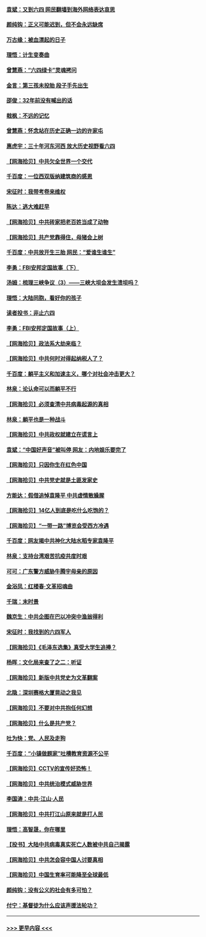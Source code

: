#### [袁斌：又到六四 网民翻墙到海外网络表达哀思](../pages/nsc993/n13000995.md?t=06051851) 
#### [颜纯钩：正义可能迟到，但不会永远缺席](../pages/nsc993/n13000920.md?t=06051851) 
#### [万古缘：被血漂起的日子](../pages/nsc993/n13000914.md?t=06051851) 
#### [理悟：计生变奏曲](../pages/nsc993/n13000414.md?t=06051851) 
#### [曾慧燕：“六四绿卡”灵魂拷问](../pages/nsc993/n13000277.md?t=06051851) 
#### [金言：第三孩未投胎 段子手先出生](../pages/nsc993/n13000215.md?t=06051851) 
#### [邵俊：32年前没有喊出的话](../pages/nsc993/n13000181.md?t=06051851) 
#### [戟枫：不远的记忆](../pages/nsc993/n13000121.md?t=06051851) 
#### [曾慧燕：怀念站在历史正确一边的许家屯](../pages/nsc993/n13000073.md?t=06051851) 
#### [惠虎宇：三十年河东河西 放大历史视野看六四](../pages/nsc993/n13000018.md?t=06051851) 
#### [【网海拾贝】中共欠全世界一个交代](../pages/nsc993/n12998706.md?t=06051851) 
#### [千百度：一位西双版纳建筑商的感恩](../pages/nsc993/n12998487.md?t=06051851) 
#### [宋征时：我带考卷来维权](../pages/nsc993/n12994088.md?t=06051851) 
#### [陈达：逃大难赶早](../pages/nsc993/n12993569.md?t=06051851) 
#### [【网海拾贝】中共砖家把老百姓当成了动物](../pages/nsc993/n12993483.md?t=06051851) 
#### [【网海拾贝】共产党靠得住，母猪会上树](../pages/nsc993/n12990730.md?t=06051851) 
#### [千百度：中共放开生三胎 网民：“爱谁生谁生”](../pages/nsc993/n12990644.md?t=06051851) 
#### [李勇：FBI安邦定国故事（下）](../pages/nsc993/n12987854.md?t=06051851) 
#### [汤姆：梳理三峡争议（3）——三峡大坝会发生溃坝吗？](../pages/nsc993/n12989806.md?t=06051851) 
#### [理悟：大陆同胞，看好你的孩子](../pages/nsc993/n12989778.md?t=06051851) 
#### [读者投书：非止六四](../pages/nsc993/n12989673.md?t=06051851) 
#### [李勇：FBI安邦定国故事（上）](../pages/nsc993/n12987749.md?t=06051851) 
#### [【网海拾贝】政法系大劫来临？](../pages/nsc993/n12987596.md?t=06051851) 
#### [【网海拾贝】中共何时对得起纳税人了？](../pages/nsc993/n12985578.md?t=06051851) 
#### [千百度：躺平主义和加速主义，哪个对社会冲击更大？](../pages/nsc993/n12985512.md?t=06051851) 
#### [林泉：论认命可以而躺平不行](../pages/nsc993/n12985505.md?t=06051851) 
#### [【网海拾贝】必须查清中共病毒起源的真相](../pages/nsc993/n12984276.md?t=06051851) 
#### [林泉：躺平也是一种战斗](../pages/nsc993/n12984194.md?t=06051851) 
#### [【网海拾贝】中共政权就建立在谎言上](../pages/nsc993/n12981880.md?t=06051851) 
#### [袁斌：“中国好声音”被叫停 网友：内地娱乐要完了](../pages/nsc993/n12981826.md?t=06051851) 
#### [【网海拾贝】只因你生在红色中国](../pages/nsc993/n12979096.md?t=06051851) 
#### [【网海拾贝】中共党史就是土匪发家史](../pages/nsc993/n12976478.md?t=06051851) 
#### [方能达：假借追悼袁隆平 中共虚情散臊腥](../pages/nsc993/n12976396.md?t=06051851) 
#### [【网海拾贝】14亿人到底是吃什么吃饱的？](../pages/nsc993/n12974125.md?t=06051851) 
#### [【网海拾贝】“一带一路”博览会受西方冷遇](../pages/nsc993/n12971787.md?t=06051851) 
#### [千百度：网友揭中共神化大陆水稻专家袁隆平](../pages/nsc993/n12971733.md?t=06051851) 
#### [林泉：支持台湾艰苦抗疫共度时艰](../pages/nsc993/n12971350.md?t=06051851) 
#### [可可：广东警方威胁牛腾宇母亲的原因](../pages/nsc993/n12971100.md?t=06051851) 
#### [金浴凤：红楼春·文革招魂曲](../pages/nsc993/n12970354.md?t=06051851) 
#### [千瑞：末时景](../pages/nsc993/n12970337.md?t=06051851) 
#### [魏京生：中共企图在巴以冲突中渔翁得利](../pages/nsc993/n12970286.md?t=06051851) 
#### [宋征时：我找到的六四军人](../pages/nsc993/n12970213.md?t=06051851) 
#### [【网海拾贝】《毛泽东选集》真受大学生追捧？](../pages/nsc993/n12968779.md?t=06051851) 
#### [杨晖：文化局来查了之二：听证](../pages/nsc993/n12966528.md?t=06051851) 
#### [【网海拾贝】新版中共党史为文革翻案](../pages/nsc993/n12967526.md?t=06051851) 
#### [北隐：深圳赛格大厦晃动之我见](../pages/nsc993/n12967393.md?t=06051851) 
#### [【网海拾贝】不要对中共抱任何幻想](../pages/nsc993/n12965222.md?t=06051851) 
#### [【网海拾贝】什么是共产党？](../pages/nsc993/n12962781.md?t=06051851) 
#### [吐为快：党、人民及走狗](../pages/nsc993/n12962747.md?t=06051851) 
#### [千百度：“小镇做题家”吐槽教育资源不公平](../pages/nsc993/n12962705.md?t=06051851) 
#### [【网海拾贝】CCTV的宣传好恐怖！](../pages/nsc993/n12959984.md?t=06051851) 
#### [【网海拾贝】中共统治模式威胁世界](../pages/nsc993/n12957622.md?t=06051851) 
#### [李国涛：中共‧江山‧人民](../pages/nsc993/n12957502.md?t=06051851) 
#### [【网海拾贝】中共打江山原来就是打人民](../pages/nsc993/n12954345.md?t=06051851) 
#### [理悟：高智晟，你在哪里](../pages/nsc993/n12953115.md?t=06051851) 
#### [【投书】大陆中共病毒真实死亡人数被中共自己揭露](../pages/nsc993/n12953050.md?t=06051851) 
#### [【网海拾贝】中共怎会容中国人讨要真相](../pages/nsc993/n12952161.md?t=06051851) 
#### [【网海拾贝】中国生育率可能降至全球最低](../pages/nsc993/n12948793.md?t=06051851) 
#### [颜纯钩：没有公义的社会有多可怕？](../pages/nsc993/n12947626.md?t=06051851) 
#### [付宁：基督徒为什么应该声援法轮功？](../pages/nsc993/n12947233.md?t=06051851) 

----
#### [ >>> 更早内容 <<< ](../indexes/nsc993-earlier.md)
